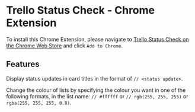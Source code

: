# Trello Status Check - Chrome Extension

To install this Chrome Extension, please navigate to [Trello Status Check on the Chrome Web Store](https://chrome.google.com/webstore/detail/trello-status-check/nbcfhmimjmnhclbocngfafpdgnmggipk) and click `Add to Chrome`.

## Features

Display status updates in card titles in the format of `// <status update>`.

Change the colour of lists by specifying the colour you want in one of the following formats, in the list name: `// #ffffff` or `// rgb(255, 255, 255)` or `rgba(255, 255, 255, 0.8)`.
